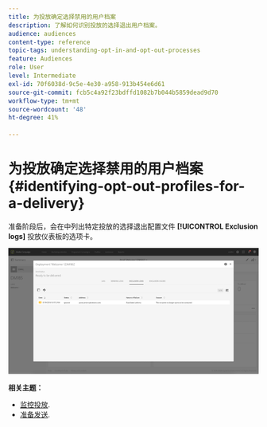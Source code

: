 ```yaml
---
title: 为投放确定选择禁用的用户档案
description: 了解如何识别投放的选择退出用户档案。
audience: audiences
content-type: reference
topic-tags: understanding-opt-in-and-opt-out-processes
feature: Audiences
role: User
level: Intermediate
exl-id: 70f6038d-9c5e-4e30-a958-913b454e6d61
source-git-commit: fcb5c4a92f23bdffd1082b7b044b5859dead9d70
workflow-type: tm+mt
source-wordcount: '48'
ht-degree: 41%

---
```


# 为投放确定选择禁用的用户档案{#identifying-opt-out-profiles-for-a-delivery}

准备阶段后，会在中列出特定投放的选择退出配置文件 **[!UICONTROL Exclusion logs]** 投放仪表板的选项卡。

![](assets/exclusion_blocklisting.png)

**相关主题：**

* [监控投放](../../sending/using/monitoring-a-delivery.md#exclusion-logs).
* [准备发送](../../sending/using/preparing-the-send.md).
